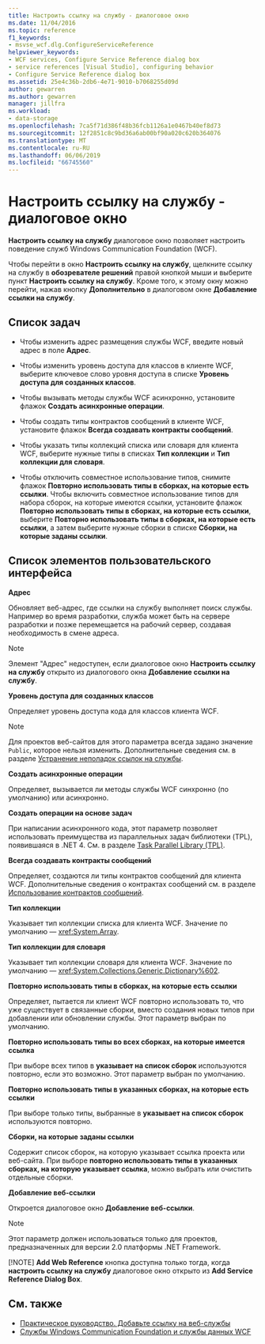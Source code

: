 ```yaml
---
title: Настроить ссылку на службу - диалоговое окно
ms.date: 11/04/2016
ms.topic: reference
f1_keywords:
- msvse_wcf.dlg.ConfigureServiceReference
helpviewer_keywords:
- WCF services, Configure Service Reference dialog box
- service references [Visual Studio], configuring behavior
- Configure Service Reference dialog box
ms.assetid: 25e4c36b-2db6-4e71-9010-b7068255d09d
author: gewarren
ms.author: gewarren
manager: jillfra
ms.workload:
- data-storage
ms.openlocfilehash: 7ca5f71d386f48b36fcb1126a1e0467b40ef8d73
ms.sourcegitcommit: 12f2851c8c9bd36a6ab00bf90a020c620b364076
ms.translationtype: MT
ms.contentlocale: ru-RU
ms.lasthandoff: 06/06/2019
ms.locfileid: "66745560"
---
```

# <a name="configure-service-reference-dialog-box"></a>Настроить ссылку на службу - диалоговое окно

**Настроить ссылку на службу** диалоговое окно позволяет настроить поведение служб Windows Communication Foundation (WCF).

Чтобы перейти в окно **Настроить ссылку на службу**, щелкните ссылку на службу в **обозревателе решений** правой кнопкой мыши и выберите пункт **Настроить ссылку на службу**. Кроме того, к этому окну можно перейти, нажав кнопку **Дополнительно** в диалоговом окне **Добавление ссылки на службу**.

## <a name="task-list"></a>Список задач

- Чтобы изменить адрес размещения службы WCF, введите новый адрес в поле **Адрес**.

- Чтобы изменить уровень доступа для классов в клиенте WCF, выберите ключевое слово уровня доступа в списке **Уровень доступа для созданных классов**.

- Чтобы вызывать методы службы WCF асинхронно, установите флажок **Создать асинхронные операции**.

- Чтобы создать типы контрактов сообщений в клиенте WCF, установите флажок **Всегда создавать контракты сообщений**.

- Чтобы указать типы коллекций списка или словаря для клиента WCF, выберите нужные типы в списках **Тип коллекции** и **Тип коллекции для словаря**.

- Чтобы отключить совместное использование типов, снимите флажок **Повторно использовать типы в сборках, на которые есть ссылки**. Чтобы включить совместное использование типов для набора сборок, на которые имеются ссылки, установите флажок **Повторно использовать типы в сборках, на которые есть ссылки**, выберите **Повторно использовать типы в сборках, на которые есть ссылки**, а затем выберите нужные сборки в списке **Сборки, на которые заданы ссылки**.

## <a name="uielement-list"></a>Список элементов пользовательского интерфейса

 **Адрес**

 Обновляет веб-адрес, где ссылки на службу выполняет поиск службы. Например во время разработки, служба может быть на сервере разработки и позже перемещается на рабочий сервер, создавая необходимость в смене адреса.

> [!NOTE]
> Элемент "Адрес" недоступен, если диалоговое окно **Настроить ссылку на службу** открыто из диалогового окна **Добавление ссылки на службу**.

 **Уровень доступа для созданных классов**

 Определяет уровень доступа кода для классов клиента WCF.

> [!NOTE]
> Для проектов веб-сайтов для этого параметра всегда задано значение `Public`, которое нельзя изменить. Дополнительные сведения см. в разделе [Устранение неполадок ссылок на службы](../data-tools/troubleshooting-service-references.md).

 **Создать асинхронные операции**

 Определяет, вызывается ли методы службы WCF синхронно (по умолчанию) или асинхронно.

 **Создать операции на основе задач**

 При написании асинхронного кода, этот параметр позволяет использовать преимущества из параллельных задач библиотеки (TPL), появившаяся в .NET 4. См. в разделе [Task Parallel Library (TPL)](/dotnet/standard/parallel-programming/task-parallel-library-tpl).

 **Всегда создавать контракты сообщений**

 Определяет, создаются ли типы контрактов сообщений для клиента WCF. Дополнительные сведения о контрактах сообщений см. в разделе [Использование контрактов сообщений](/dotnet/framework/wcf/feature-details/using-message-contracts).

 **Тип коллекции**

 Указывает тип коллекции списка для клиента WCF. Значение по умолчанию — <xref:System.Array>.

 **Тип коллекции для словаря**

 Указывает тип коллекции словаря для клиента WCF. Значение по умолчанию — <xref:System.Collections.Generic.Dictionary%602>.

 **Повторно использовать типы в сборках, на которые есть ссылки**

 Определяет, пытается ли клиент WCF повторно использовать то, что уже существует в связанные сборки, вместо создания новых типов при добавлении или обновлении службы. Этот параметр выбран по умолчанию.

 **Повторно использовать типы во всех сборках, на которые имеется ссылка**

 При выборе всех типов в **указывает на список сборок** используются повторно, если это возможно. Этот параметр выбран по умолчанию.

 **Повторно использовать типы в указанных сборках, на которые есть ссылки**

 При выборе только типы, выбранные в **указывает на список сборок** используются повторно.

 **Сборки, на которые заданы ссылки**

 Содержит список сборок, на которую указывает ссылка проекта или веб-сайта. При выборе **повторно использовать типы в указанных сборках, на которую указывает ссылка**, можно выбрать или очистить отдельные сборки.

 **Добавление веб-ссылки**

 Откроется диалоговое окно **Добавление веб-ссылки**.

> [!NOTE]
> Этот параметр должен использоваться только для проектов, предназначенных для версии 2.0 платформы .NET Framework.
>
> [!NOTE]
> **Add Web Reference** кнопка доступна только тогда, когда **настроить ссылку на службу** диалоговое окно открыто из **Add Service Reference Dialog Box**.

## <a name="see-also"></a>См. также

- [Практическое руководство. Добавьте ссылку на веб-службы](how-to-add-update-or-remove-a-wcf-data-service-reference.md)
- [Службы Windows Communication Foundation и службы данных WCF](../data-tools/configure-service-reference-dialog-box.md)